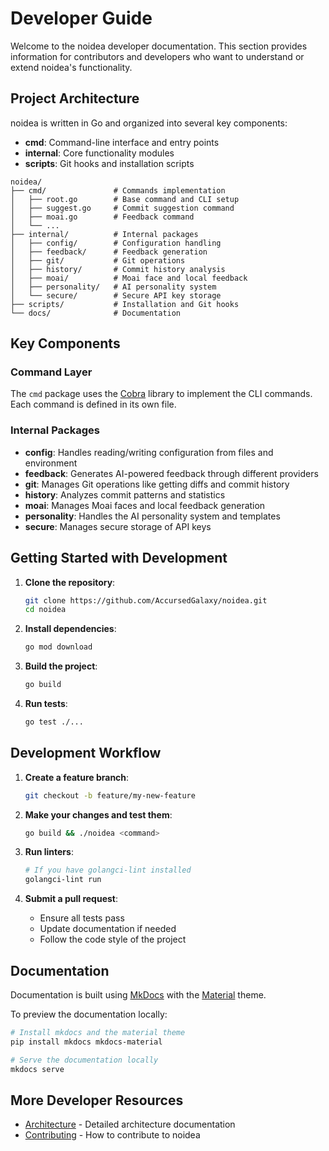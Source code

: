 # Developer Guide

Welcome to the noidea developer documentation. This section provides information for contributors and developers who want to understand or extend noidea's functionality.

## Project Architecture

noidea is written in Go and organized into several key components:

- **cmd**: Command-line interface and entry points
- **internal**: Core functionality modules
- **scripts**: Git hooks and installation scripts

```
noidea/
├── cmd/               # Commands implementation
│   ├── root.go        # Base command and CLI setup
│   ├── suggest.go     # Commit suggestion command
│   ├── moai.go        # Feedback command
│   └── ...
├── internal/          # Internal packages
│   ├── config/        # Configuration handling
│   ├── feedback/      # Feedback generation
│   ├── git/           # Git operations
│   ├── history/       # Commit history analysis
│   ├── moai/          # Moai face and local feedback
│   ├── personality/   # AI personality system
│   └── secure/        # Secure API key storage
├── scripts/           # Installation and Git hooks
└── docs/              # Documentation
```

## Key Components

### Command Layer

The `cmd` package uses the [Cobra](https://github.com/spf13/cobra) library to implement the CLI commands. Each command is defined in its own file.

### Internal Packages

- **config**: Handles reading/writing configuration from files and environment
- **feedback**: Generates AI-powered feedback through different providers
- **git**: Manages Git operations like getting diffs and commit history
- **history**: Analyzes commit patterns and statistics
- **moai**: Manages Moai faces and local feedback generation
- **personality**: Handles the AI personality system and templates
- **secure**: Manages secure storage of API keys

## Getting Started with Development

1. **Clone the repository**:
   ```bash
   git clone https://github.com/AccursedGalaxy/noidea.git
   cd noidea
   ```

2. **Install dependencies**:
   ```bash
   go mod download
   ```

3. **Build the project**:
   ```bash
   go build
   ```

4. **Run tests**:
   ```bash
   go test ./...
   ```

## Development Workflow

1. **Create a feature branch**:
   ```bash
   git checkout -b feature/my-new-feature
   ```

2. **Make your changes and test them**:
   ```bash
   go build && ./noidea <command>
   ```

3. **Run linters**:
   ```bash
   # If you have golangci-lint installed
   golangci-lint run
   ```

4. **Submit a pull request**:
   - Ensure all tests pass
   - Update documentation if needed
   - Follow the code style of the project

## Documentation

Documentation is built using [MkDocs](https://www.mkdocs.org/) with the [Material](https://squidfunk.github.io/mkdocs-material/) theme.

To preview the documentation locally:

```bash
# Install mkdocs and the material theme
pip install mkdocs mkdocs-material

# Serve the documentation locally
mkdocs serve
```

## More Developer Resources

- [Architecture](architecture.md) - Detailed architecture documentation
- [Contributing](contributing.md) - How to contribute to noidea 